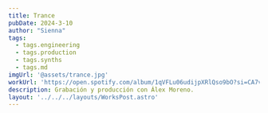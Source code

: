 ```yaml
---
title: Trance
pubDate: 2024-3-10
author: "Sienna"
tags:
  - tags.engineering
  - tags.production
  - tags.synths
  - tags.md
imgUrl: '@assets/trance.jpg'
workUrl: 'https://open.spotify.com/album/1qVFLu06udijpXRlQso9bO?si=CA7vM2zPTc2xhnoFcDYqnA'
description: Grabación y producción con Álex Moreno.
layout: '../../../layouts/WorksPost.astro'
---
```



